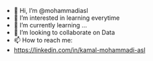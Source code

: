- 👋 Hi, I’m @mohammadiasl
- 👀 I’m interested in learning everytime
- 🌱 I’m currently learning ...
- 💞️ I’m looking to collaborate on Data
- 📫 How to reach me:
-  https://linkedin.com/in/kamal-mohammadi-asl

<!---
mohammadiasl/mohammadiasl is a ✨ special ✨ repository because its `README.md` (this file) appears on your GitHub profile.
You can click the Preview link to take a look at your changes.
--->

